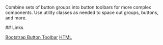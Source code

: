 Combine sets of button groups into button toolbars for more complex components. Use utility classes
as needed to space out groups, buttons, and more.

## Links

[Bootstrap Button Toolbar](https://getbootstrap.com/docs/4.4/components/button-group/#button-toolbar)
[HTML](https://www.w3schools.com/tags/tag_button.asp)
